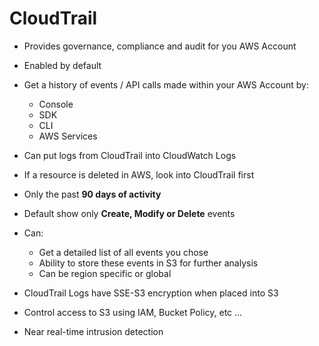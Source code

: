 # CloudTrail

- Provides governance, compliance and audit for you AWS Account
- Enabled by default
- Get a history of events / API calls made within your AWS Account by:
  - Console
  - SDK
  - CLI
  - AWS Services
- Can put logs from CloudTrail into CloudWatch Logs
- If a resource is deleted in AWS, look into CloudTrail first

- Only the past **90 days of activity**
- Default show only **Create, Modify or Delete** events
- Can:
  - Get a detailed list of all events you chose
  - Ability to store these events in S3 for further analysis
  - Can be region specific or global
- CloudTrail Logs have SSE-S3 encryption when placed into S3
- Control access to S3 using IAM, Bucket Policy, etc ...
- Near real-time intrusion detection
